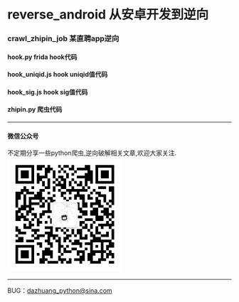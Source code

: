 # reverse_android 从安卓开发到逆向
### crawl_zhipin_job 某直聘app逆向
#### hook.py frida hook代码
#### hook_uniqid.js hook uniqid值代码
#### hook_sig.js hook sig值代码
#### zhipin.py 爬虫代码
***
#### 微信公众号
不定期分享一些python爬虫,逆向破解相关文章,欢迎大家关注.  
![微信公众号](gongzhonghao.jpg)
***
BUG：dazhuang_python@sina.com